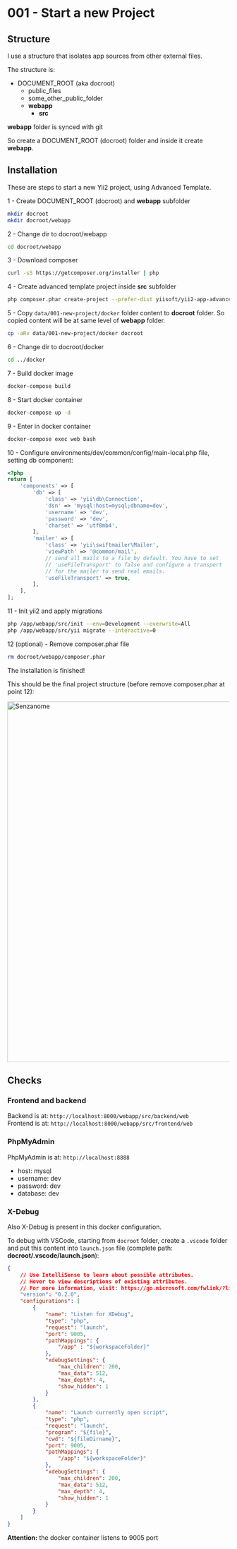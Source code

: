 # 001 - Start a new Project

## Structure

I use a structure that isolates app sources from other external files.

The structure is:
* DOCUMENT_ROOT (aka docroot)
    * public_files
    * some_other_public_folder
    * **webapp**
        * **src**

**webapp** folder is synced with git

So create a DOCUMENT_ROOT (docroot) folder and inside it create **webapp**.



## Installation

These are steps to start a new Yii2 project, using Advanced Template.

1 - Create DOCUMENT_ROOT (docroot) and **webapp** subfolder

```sh
mkdir docroot
mkdir docroot/webapp
```

2 - Change dir to docroot/webapp

```sh
cd docroot/webapp
```

3 - Download composer

```sh
curl -sS https://getcomposer.org/installer | php
```

4 - Create advanced template project inside **src** subfolder

```sh
php composer.phar create-project --prefer-dist yiisoft/yii2-app-advanced src
```

5 - Copy `data/001-new-project/docker` folder content to **docroot** folder. So copied content will be at same level of **webapp** folder.

```sh
cp -aRv data/001-new-project/docker docroot
```

6 - Change dir to docroot/docker

```sh
cd ../docker
```

7 - Build docker image

```sh
docker-compose build
```

8 - Start docker container

```sh
docker-compose up -d
```

9 - Enter in docker container

```sh
docker-compose exec web bash
```

10 - Configure environments/dev/common/config/main-local.php file, setting db component:

```php
<?php
return [
    'components' => [
        'db' => [
            'class' => 'yii\db\Connection',
            'dsn' => 'mysql:host=mysql;dbname=dev',
            'username' => 'dev',
            'password' => 'dev',
            'charset' => 'utf8mb4',
        ],
        'mailer' => [
            'class' => 'yii\swiftmailer\Mailer',
            'viewPath' => '@common/mail',
            // send all mails to a file by default. You have to set
            // 'useFileTransport' to false and configure a transport
            // for the mailer to send real emails.
            'useFileTransport' => true,
        ],
    ],
];
```

11 - Init yii2 and apply migrations

```sh
php /app/webapp/src/init --env=Development --overwrite=All 
php /app/webapp/src/yii migrate --interactive=0
```

12 (optional) - Remove composer.phar file

```sh
rm docroot/webapp/composer.phar
```
The installation is finished!

This should be the final project structure (before remove composer.phar at point 12):

<img width="818" alt="Senzanome" src="https://user-images.githubusercontent.com/4108673/64895637-6a0cf180-d67d-11e9-8e4f-7aa00a22e4de.png">




## Checks

### Frontend and backend

Backend is at: `http://localhost:8000/webapp/src/backend/web`
<br />
Frontend is at: `http://localhost:8000/webapp/src/frontend/web`

### PhpMyAdmin

PhpMyAdmin is at: `http://localhost:8888`

- host: mysql
- username: dev
- password: dev
- database: dev

### X-Debug

Also X-Debug is present in this docker configuration.

To debug with VSCode, starting from `docroot` folder, create a `.vscode` folder and put this content into `launch.json` file (complete path: **docroot/.vscode/launch.json**):

```json
{
    // Use IntelliSense to learn about possible attributes.
    // Hover to view descriptions of existing attributes.
    // For more information, visit: https://go.microsoft.com/fwlink/?linkid=830387
    "version": "0.2.0",
    "configurations": [
        {
            "name": "Listen for XDebug",
            "type": "php",
            "request": "launch",
            "port": 9005,
            "pathMappings": {
                "/app" : "${workspaceFolder}"
            },
            "xdebugSettings": {
                "max_children": 200,
                "max_data": 512,
                "max_depth": 4,
                "show_hidden": 1
            }            
        },
        {
            "name": "Launch currently open script",
            "type": "php",
            "request": "launch",
            "program": "${file}",
            "cwd": "${fileDirname}",
            "port": 9005,
            "pathMappings": {
                "/app": "${workspaceFolder}"
            },
            "xdebugSettings": {
                "max_children": 200,
                "max_data": 512,
                "max_depth": 4,
                "show_hidden": 1
            }            
        }
    ]
}
```

**Attention:** the docker container listens to 9005 port
